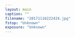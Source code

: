 ```yaml
---
layout: main
caption: ""
filename: "20171116222424.jpg"
fstop: "Unknown"
exposure: "Unknown"
---
```

